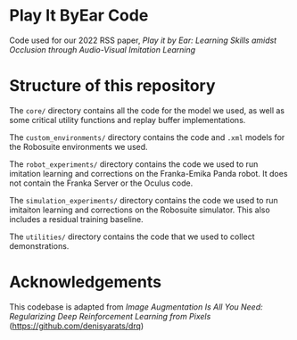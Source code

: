 # Play It ByEar Code
 Code used for our 2022 RSS paper, *Play it by Ear: Learning Skills amidst Occlusion through Audio-Visual Imitation Learning*

# Structure of this repository
The `core/` directory contains all the code for the model we used, as well as some critical utility functions and replay buffer implementations. 

The `custom_environments/` directory contains the code and `.xml` models for the Robosuite environments we used. 

The `robot_experiments/` directory contains the code we used to run imitation learning and corrections on the Franka-Emika Panda robot. It does not contain the Franka Server or the Oculus code. 

The `simulation_experiments/` directory contains the code we used to run imitaiton learning and corrections on the Robosuite simulator. This also includes a residual training baseline. 

The `utilities/` directory contains the code that we used to collect demonstrations. 

# Acknowledgements
This codebase is adapted from *Image Augmentation Is All You Need: Regularizing Deep Reinforcement Learning from Pixels* (https://github.com/denisyarats/drq)

